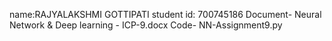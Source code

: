 name:RAJYALAKSHMI GOTTIPATI student id: 700745186 Document- Neural Network & Deep learning - ICP-9.docx  Code- NN-Assignment9.py
